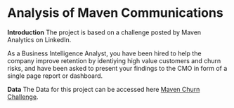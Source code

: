 # Analysis of Maven Communications

**Introduction**
The project is based on a challenge posted by Maven Analytics on LinkedIn.

As a Business Intelligence Analyst, you have been hired to help the company improve retention by identiying high value customers and churn risks, and have been asked to present your findings to the CMO in form of a single page report or dashboard.

**Data**
The Data for this project can be accessed here [Maven Churn Challenge](https://www.mavenanalytics.io/blog/maven-churn-challenge?utm_source=linkedin&utm_campaign=churnchallengestoke1_li_maven).
